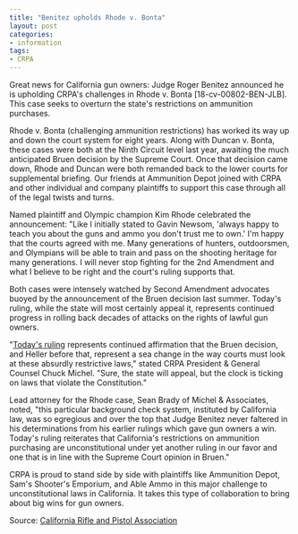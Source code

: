 ```yaml
---
title: "Benitez upholds Rhode v. Bonta"
layout: post
categories:
- information
tags:
- CRPA
---
```


Great news for California gun owners: Judge Roger Benitez announced he is upholding CRPA's challenges in Rhode v. Bonta [18-cv-00802-BEN-JLB]. This case seeks to overturn the state's restrictions on ammunition purchases.

Rhode v. Bonta (challenging ammunition restrictions) has worked its way up and down the court system for eight years. Along with Duncan v. Bonta, these cases were both at the Ninth Circuit level last year, awaiting the much anticipated Bruen decision by the Supreme Court. Once that decision came down, Rhode and Duncan were both remanded back to the lower courts for supplemental briefing. Our friends at Ammunition Depot joined with CRPA and other individual and company plaintiffs to support this case through all of the legal twists and turns.

Named plaintiff and Olympic champion Kim Rhode celebrated the announcement: "Like I initially stated to Gavin Newsom, 'always happy to teach you about the guns and ammo you don't trust me to own.' I'm happy that the courts agreed with me. Many generations of hunters, outdoorsmen, and Olympians will be able to train and pass on the shooting heritage for many generations. I will never stop fighting for the 2nd Amendment and what I believe to be right and the court's ruling supports that.

Both cases were intensely watched by Second Amendment advocates buoyed by the announcement of the Bruen decision last summer. Today's ruling, while the state will most certainly appeal it, represents continued progress in rolling back decades of attacks on the rights of lawful gun owners.

"[Today's ruling](https://www.trigger-treat.com/20240130-rhode-v-bonta/index.html) represents continued affirmation that the Bruen decision, and Heller before that, represent a sea change in the way courts must look at these absurdly restrictive laws," stated CRPA President & General Counsel Chuck Michel. "Sure, the state will appeal, but the clock is ticking on laws that violate the Constitution."

Lead attorney for the Rhode case, Sean Brady of Michel & Associates, noted, "this particular background check system, instituted by California law, was so egregious and over the top that Judge Benitez never faltered in his determinations from his earlier rulings which gave gun owners a win. Today's ruling reiterates that California's restrictions on ammunition purchasing are unconstitutional under yet another ruling in our favor and one that is in line with the Supreme Court opinion in Bruen."

CRPA is proud to stand side by side with plaintiffs like Ammunition Depot, Sam's Shooter's Emporium, and Able Ammo in this major challenge to unconstitutional laws in California. It takes this type of collaboration to bring about big wins for gun owners.

Source: [California Rifle and Pistol Association](https://crpa.org)

